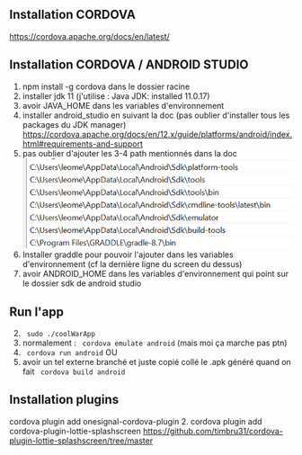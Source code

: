 ## Installation CORDOVA

https://cordova.apache.org/docs/en/latest/

## Installation CORDOVA / ANDROID STUDIO
1.  npm install -g cordova dans le dossier racine
2. installer jdk 11 (j'utilise : Java JDK: installed 11.0.17)
3. avoir JAVA_HOME dans les variables d'environnement
4. installer android_studio en suivant la doc (pas oublier d'installer tous les packages du JDK manager) https://cordova.apache.org/docs/en/12.x/guide/platforms/android/index.html#requirements-and-support
5. pas oublier d'ajouter les 3-4 path mentionnés dans la doc
![img.png](img.png)
6. Installer graddle pour pouvoir l'ajouter dans les variables d'environnement (cf la dernière ligne du screen du dessus)
7. avoir ANDROID_HOME dans les variables d'environnement qui point sur le dossier sdk de android studio

## Run l'app
2. ` sudo ./coolWarApp`
3. normalement : ` cordova emulate android`   (mais moi ça marche pas ptn)
4. ` cordova run android`
   OU
5. avoir un tel externe branché et juste copié collé le .apk généré quand on fait ` cordova build android` 

## Installation plugins

cordova plugin add onesignal-cordova-plugin
2. cordova plugin add cordova-plugin-lottie-splashscreen https://github.com/timbru31/cordova-plugin-lottie-splashscreen/tree/master

